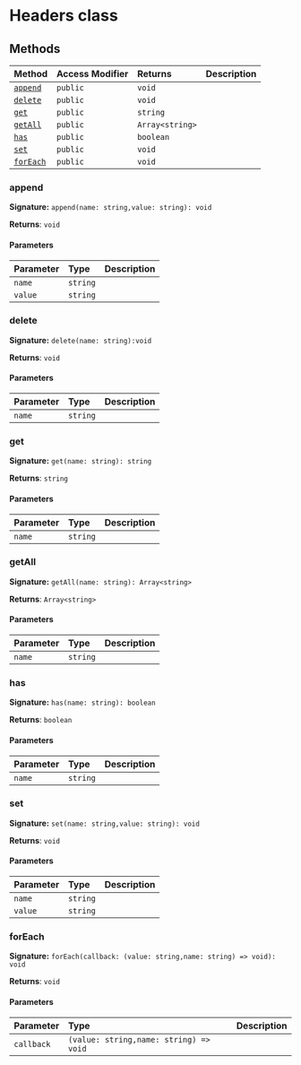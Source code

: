 # Headers class












## Methods

| Method	   | Access Modifier | Returns	| Description|
|:-------------|:----|:-------|:-----------|
|[`append`](#append)     | `public` | `void` |  |
|[`delete`](#delete)     | `public` | `void` |  |
|[`get`](#get)     | `public` | `string` |  |
|[`getAll`](#getall)     | `public` | `Array<string>` |  |
|[`has`](#has)     | `public` | `boolean` |  |
|[`set`](#set)     | `public` | `void` |  |
|[`forEach`](#foreach)     | `public` | `void` |  |





### append



**Signature:** `append(name: string,value: string): void`

**Returns**: `void`



#### Parameters


| Parameter	   | Type    | Description |
|:-------------|:---------------|:------------|
| `name`    | `string` |  |
| `value`    | `string` |  |


### delete



**Signature:** `delete(name: string):void`

**Returns**: `void`



#### Parameters


| Parameter	   | Type    | Description |
|:-------------|:---------------|:------------|
| `name`    | `string` |  |


### get



**Signature:** `get(name: string): string`

**Returns**: `string`



#### Parameters


| Parameter	   | Type    | Description |
|:-------------|:---------------|:------------|
| `name`    | `string` |  |


### getAll



**Signature:** `getAll(name: string): Array<string>`

**Returns**: `Array<string>`



#### Parameters


| Parameter	   | Type    | Description |
|:-------------|:---------------|:------------|
| `name`    | `string` |  |


### has



**Signature:** `has(name: string): boolean`

**Returns**: `boolean`



#### Parameters


| Parameter	   | Type    | Description |
|:-------------|:---------------|:------------|
| `name`    | `string` |  |


### set



**Signature:** `set(name: string,value: string): void`

**Returns**: `void`



#### Parameters


| Parameter	   | Type    | Description |
|:-------------|:---------------|:------------|
| `name`    | `string` |  |
| `value`    | `string` |  |


### forEach



**Signature:** `forEach(callback: (value: string,name: string) => void): void`

**Returns**: `void`



#### Parameters


| Parameter	   | Type    | Description |
|:-------------|:---------------|:------------|
| `callback`    | `(value: string,name: string) => void` |  |

